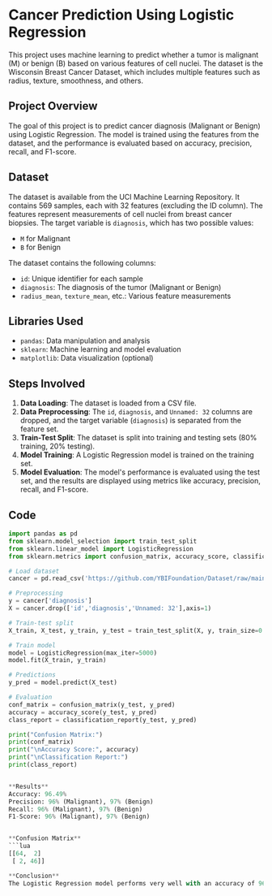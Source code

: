 # Cancer Prediction Using Logistic Regression

This project uses machine learning to predict whether a tumor is malignant (M) or benign (B) based on various features of cell nuclei. The dataset is the Wisconsin Breast Cancer Dataset, which includes multiple features such as radius, texture, smoothness, and others.

## Project Overview

The goal of this project is to predict cancer diagnosis (Malignant or Benign) using Logistic Regression. The model is trained using the features from the dataset, and the performance is evaluated based on accuracy, precision, recall, and F1-score.

## Dataset

The dataset is available from the UCI Machine Learning Repository. It contains 569 samples, each with 32 features (excluding the ID column). The features represent measurements of cell nuclei from breast cancer biopsies. The target variable is `diagnosis`, which has two possible values:
- `M` for Malignant
- `B` for Benign

The dataset contains the following columns:
- `id`: Unique identifier for each sample
- `diagnosis`: The diagnosis of the tumor (Malignant or Benign)
- `radius_mean`, `texture_mean`, etc.: Various feature measurements

## Libraries Used

- `pandas`: Data manipulation and analysis
- `sklearn`: Machine learning and model evaluation
- `matplotlib`: Data visualization (optional)

## Steps Involved

1. **Data Loading**: The dataset is loaded from a CSV file.
2. **Data Preprocessing**: The `id`, `diagnosis`, and `Unnamed: 32` columns are dropped, and the target variable (`diagnosis`) is separated from the feature set.
3. **Train-Test Split**: The dataset is split into training and testing sets (80% training, 20% testing).
4. **Model Training**: A Logistic Regression model is trained on the training set.
5. **Model Evaluation**: The model's performance is evaluated using the test set, and the results are displayed using metrics like accuracy, precision, recall, and F1-score.

## Code

```python
import pandas as pd
from sklearn.model_selection import train_test_split
from sklearn.linear_model import LogisticRegression
from sklearn.metrics import confusion_matrix, accuracy_score, classification_report

# Load dataset
cancer = pd.read_csv('https://github.com/YBIFoundation/Dataset/raw/main/Cancer.csv')

# Preprocessing
y = cancer['diagnosis']
X = cancer.drop(['id','diagnosis','Unnamed: 32'],axis=1)

# Train-test split
X_train, X_test, y_train, y_test = train_test_split(X, y, train_size=0.8, random_state=2529)

# Train model
model = LogisticRegression(max_iter=5000)
model.fit(X_train, y_train)

# Predictions
y_pred = model.predict(X_test)

# Evaluation
conf_matrix = confusion_matrix(y_test, y_pred)
accuracy = accuracy_score(y_test, y_pred)
class_report = classification_report(y_test, y_pred)

print("Confusion Matrix:")
print(conf_matrix)
print("\nAccuracy Score:", accuracy)
print("\nClassification Report:")
print(class_report)


**Results**
Accuracy: 96.49%
Precision: 96% (Malignant), 97% (Benign)
Recall: 96% (Malignant), 97% (Benign)
F1-Score: 96% (Malignant), 97% (Benign)


**Confusion Matrix**
```lua
[[64,  2]
 [ 2, 46]]

**Conclusion**
The Logistic Regression model performs very well with an accuracy of 96.49%. The model is able to predict whether a tumor is malignant or benign with high precision and recall.
